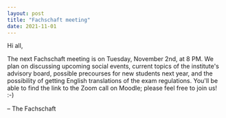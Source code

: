 ```yaml
---
layout: post
title: "Fachschaft meeting"
date: 2021-11-01
---
```


Hi all,

The next Fachschaft meeting is on Tuesday, November 2nd, at 8 PM.
We plan on discussing upcoming social events, current topics of the institute's advisory board, possible precourses for new students next year, and the possibility of getting English translations of the exam regulations.
You'll be able to find the link to the Zoom call on Moodle; please feel free to join us! :-)

– The Fachschaft

